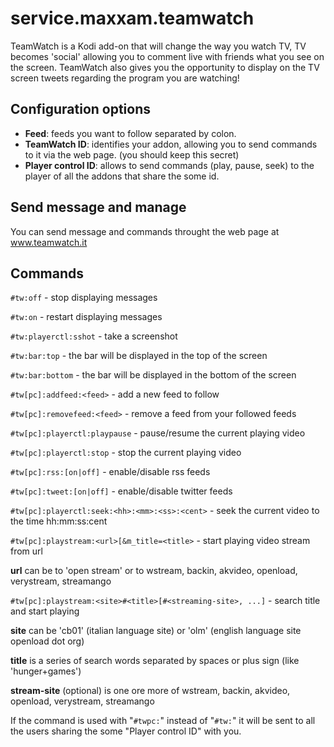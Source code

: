 service.maxxam.teamwatch
========================

TeamWatch is a Kodi add-on that will change the way you watch TV,
TV becomes 'social' allowing you to comment live with friends
what you see on the screen. TeamWatch also gives you the opportunity to
display on the TV screen tweets regarding the program you are watching!

Configuration options
---------------------

- **Feed**: feeds you want to follow separated by colon.
- **TeamWatch ID**: identifies your addon, allowing you to send commands to it via the web page. (you should keep this secret)
- **Player control ID**: allows to send commands (play, pause, seek) to the player of all the addons that share the some id.

Send message and manage
-----------------------

You can send message and commands throught the web page at www.teamwatch.it

Commands
--------

``#tw:off`` - stop displaying messages

``#tw:on`` - restart displaying messages

``#tw:playerctl:sshot`` - take a screenshot

``#tw:bar:top`` - the bar will be displayed in the top of the screen

``#tw:bar:bottom`` - the bar will be displayed in the bottom of the screen

``#tw[pc]:addfeed:<feed>`` - add a new feed to follow
  
``#tw[pc]:removefeed:<feed>`` - remove a feed from your followed feeds
  
``#tw[pc]:playerctl:playpause`` - pause/resume the current playing video

``#tw[pc]:playerctl:stop`` - stop the current playing video

``#tw[pc]:rss:[on|off]`` - enable/disable rss feeds

``#tw[pc]:tweet:[on|off]`` - enable/disable twitter feeds

``#tw[pc]:playerctl:seek:<hh>:<mm>:<ss>:<cent>`` - seek the current video to the time hh:mm:ss:cent
  
``#tw[pc]:playstream:<url>[&m_title=<title>`` - start playing video stream from url 

**url** can be to 'open stream' or to wstream, backin, akvideo, openload, verystream, streamango

``#tw[pc]:playstream:<site>#<title>[#<streaming-site>, ...]`` - search title and start playing

**site** can be 'cb01' (italian language site) or 'olm' (english language site openload dot org)

**title** is a series of search words separated by spaces or plus sign (like 'hunger+games')

**stream-site** (optional) is one ore more of wstream, backin, akvideo, openload, verystream, streamango

If the command is used with "``#twpc:``" instead of "``#tw:``" it will be sent to all the users sharing the some "Player control ID" with you.
